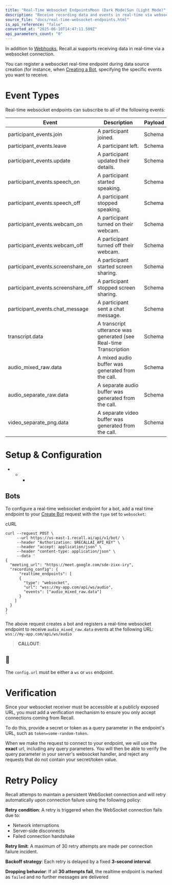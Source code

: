 ```yaml
---
title: "Real-Time Websocket EndpointsMoon (Dark Mode)Sun (Light Mode)"
description: "Receive recording data and events in real-time via websockets"
source_file: "docs/real-time-websocket-endpoints.html"
is_api_reference: "false"
converted_at: "2025-06-10T14:47:11.509Z"
api_parameters_count: "0"
---
```

In addition to [Webhooks](/docs/real-time-webhook-endpoints.md), Recall.ai supports receiving data in real-time via a websocket connection.

You can register a websocket real-time endpoint during data source creation (for instance, when [Creating a Bot](/reference/bot_create.md), specifying the specific events you want to receive.

# Event Types

[](#event-types)

Real-time websocket endpoints can subscribe to all of the following events:

| Event | Description | Payload |
| --- | --- | --- |
| participant_events.join | A participant joined. | Schema |
| participant_events.leave | A participant left. | Schema |
| participant_events.update | A participant updated their details. | Schema |
| participant_events.speech_on | A participant started speaking. | Schema |
| participant_events.speech_off | A participant stopped speaking. | Schema |
| participant_events.webcam_on | A participant turned on their webcam. | Schema |
| participant_events.webcam_off | A participant turned off their webcam. | Schema |
| participant_events.screenshare_on | A participant started screen sharing. | Schema |
| participant_events.screenshare_off | A participant stopped screen sharing. | Schema |
| participant_events.chat_message | A participant sent a chat message. | Schema |
| transcript.data | A transcript utterance was generated (see Real-time Transcription | Schema |
| audio_mixed_raw.data | A mixed audio buffer was generated from the call. | Schema |
| audio_separate_raw.data | A separate audio buffer was generated from the call. | Schema |
| video_separate_png.data | A separate video buffer was generated from the call. | Schema |

# Setup & Configuration

[](#setup--configuration)
- * *

## Bots

[](#bots)

To configure a real-time websocket endpoint for a bot, add a real time endpoint to your [Create Bot](/reference/bot_create.md) request with the `type` set to `websocket`:

cURL

```
curl --request POST \
     --url https://us-east-1.recall.ai/api/v1/bot/ \
     --header "Authorization: $RECALLAI_API_KEY" \
     --header "accept: application/json" \
     --header "content-type: application/json" \
     --data '
{
  "meeting_url": "https://meet.google.com/sde-zixx-iry",
  "recording_config": {
	  "realtime_endpoints": [
      {
        "type": "websocket",
        "url": "wss://my-app.com/api/ws/audio",
        "events": ["audio_mixed_raw.data"]
      }
    ]
  }
}
'

```

The above request creates a bot and registers a real-time websocket endpoint to receive `audio_mixed_raw.data` events at the following URL: `wss://my-app.com/api/ws/audio`

> **CALLOUT**:

## 📘

The `config.url` must be either a `ws` or `wss` endpoint.

# Verification

[](#verification)

Since your websocket receiver must be accessible at a publicly exposed URL, you must add a verification mechanism to ensure you only accept connections coming from Recall.

To do this, provide a secret or token as a query parameter in the endpoint's URL, such as `token=some-random-token`.

When we make the request to connect to your endpoint, we will use the **exact** url, including any query parameters. You will then be able to verify the query parameter in your server's websocket handler, and reject any requests that do not contain your secret/token value.

# Retry Policy

[](#retry-policy)

Recall attemps to maintain a persistent WebSocket connection and will retry automatically upon connection failure using the following policy:

**Retry condition**: A retry is triggered when the WebSocket connection fails due to:
- Network interruptions
- Server-side disconnects
- Failed connection handshake

**Retry limit**: A maximum of 30 retry attempts are made per connection failure incident.

**Backoff strategy**: Each retry is delayed by a fixed **3-second interval**.

**Dropping behavior**: If all **30 attempts fail**, the realtime endpoint is marked as `failed` and no further messages are delivered
